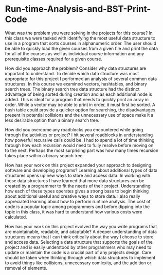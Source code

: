 # Run-time-Analysis-and-BST-Print-Code

What was the problem you were solving in the projects for this course?
In this class we were tasked with identifying the most useful data structure to use in a program that sorts courses in alphanumeric order. The user should be able to quickly load the given courses from a given file and print the data for all of the courses as well as individual course information and any prerequisite classes required for a given course.

How did you approach the problem? Consider why data structures are important to understand.
To decide which data structure was most appropriate for this project I performed an analysis of several common data structures. In this course we examined vectors, hashtables, and binary search trees. The binary search tree data structure had the distinct advantage of being sorted during creation and as each additional node is added. This is ideal for a program that needs to quickly print an array in order. While a vector may be able to print in order, it must first be sorted. A hash table could provide a quicker option for searching, the disadvantages present in potential collisions and the unnecessary use of space make it a less desirable option than a binary search tree.

How did you overcome any roadblocks you encountered while going through the activities or project?
I hit several roadblocks in understanding how powerful recursive calls could be. I had to spend a lot of time thinking through how each recursion would need to fully resolve before moving on to the next. Perhaps the most surprising part was how many times recursion takes place within a binary search tree.

How has your work on this project expanded your approach to designing software and developing programs?
Learning about additional types of data structures opens up new ways to store and access data. In working with these data structures I have learned that more data structures can be created by a programmer to fit the needs of their project. Understanding how each of these types operates gives a strong base to begin thinking about additional useful and creative ways to store data. I also really appreciated learning about how to perform runtime analysis. The cost of code is a popular topic among programmers and before dipping into the topic in this class, it was hard to understand how various costs were calculated.

How has your work on this project evolved the way you write programs that are maintainable, readable, and adaptable?
A deeper understanding of data structures means that I can think critically about the way I choose to store and access data. Selecting a data structure that supports the goals of the project and is easily understood by other programmers who may need to update or maintain the code is a crucial part of any projects design. Care should be taken when thinking through which data structures to implement to avoid things like collisions, unnecessary comlexity, and the addition or removal of elements.
